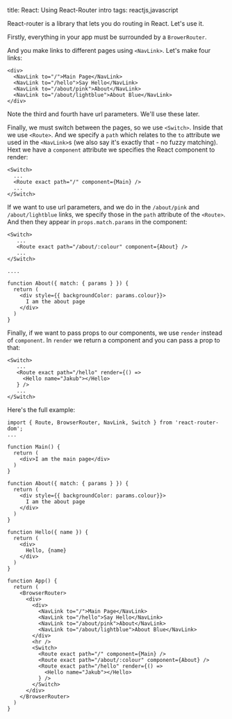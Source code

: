 title: React: Using React-Router intro
tags: reactjs,javascript

React-router is a library that lets you do routing in React. Let's use it.

Firstly, everything in your app must be surrounded by a `BrowerRouter`.

And you make links to different pages using `<NavLink>`. Let's make four links:

```
<div>
  <NavLink to="/">Main Page</NavLink>
  <NavLink to="/hello">Say Hello</NavLink>
  <NavLink to="/about/pink">About</NavLink>
  <NavLink to="/about/lightblue">About Blue</NavLink>
</div>
```

Note the third and fourth have url parameters. We'll use these later.

Finally, we must switch between the pages, so we use `<Switch>`. Inside that we use `<Route>`. And we specify a `path` which relates to the `to` attribute we used in the `<NavLink>`s (we also say it's exactly that - no fuzzy matching). Hext we have a `component` attribute we specifies the React component to render:

```
<Switch>
  ...
  <Route exact path="/" component={Main} />
  ...
</Switch>
```

If we want to use url parameters, and we do in the `/about/pink` and `/about/lightblue` links, we specify those in the `path` attribute of the `<Route>`. And then they appear in `props.match.params` in the component:

```
<Switch>
   ...
   <Route exact path="/about/:colour" component={About} />
   ...
</Switch>

....

function About({ match: { params } }) {
  return (
    <div style={{ backgroundColor: params.colour}}>
      I am the about page
    </div>
  )
}

```

Finally, if we want to pass props to our components, we use `render` instead of `component`. In `render` we return a component and you can pass a prop to that:

```
<Switch>
   ...
   <Route exact path="/hello" render={() => 
     <Hello name="Jakub"></Hello>
   } />
   ...
</Switch>

```

Here's the full example:


```
import { Route, BrowserRouter, NavLink, Switch } from 'react-router-dom';
...

function Main() {
  return (
    <div>I am the main page</div>
  )
}

function About({ match: { params } }) {
  return (
    <div style={{ backgroundColor: params.colour}}>
      I am the about page
    </div>
  )
}

function Hello({ name }) {
  return (
    <div>
      Hello, {name}
    </div>
  )
}

function App() {
  return (
    <BrowserRouter>
      <div>
        <div>
          <NavLink to="/">Main Page</NavLink>
          <NavLink to="/hello">Say Hello</NavLink>
          <NavLink to="/about/pink">About</NavLink>
          <NavLink to="/about/lightblue">About Blue</NavLink>
        </div>
        <hr />
        <Switch>
          <Route exact path="/" component={Main} />
          <Route exact path="/about/:colour" component={About} />
          <Route exact path="/hello" render={() => 
            <Hello name="Jakub"></Hello>
          } />
        </Switch>
      </div>
    </BrowserRouter>
  )
}

```

